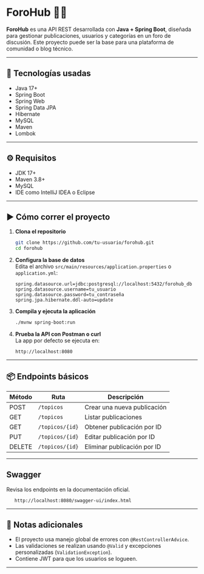 # ForoHub 🧠💬

**ForoHub** es una API REST desarrollada con **Java + Spring Boot**, diseñada para gestionar publicaciones, usuarios y categorías en un foro de discusión. Este proyecto puede ser la base para una plataforma de comunidad o blog técnico.

---

## 🚀 Tecnologías usadas

- Java 17+
- Spring Boot
- Spring Web
- Spring Data JPA
- Hibernate
- MySQL
- Maven
- Lombok

---

## ⚙️ Requisitos

- JDK 17+
- Maven 3.8+
- MySQL
- IDE como IntelliJ IDEA o Eclipse

---

## ▶️ Cómo correr el proyecto

1. **Clona el repositorio**
   ```bash
   git clone https://github.com/tu-usuario/forohub.git
   cd forohub
   ```

2. **Configura la base de datos**  
   Edita el archivo `src/main/resources/application.properties` o `application.yml`:

   ```properties
   spring.datasource.url=jdbc:postgresql://localhost:5432/forohub_db
   spring.datasource.username=tu_usuario
   spring.datasource.password=tu_contraseña
   spring.jpa.hibernate.ddl-auto=update
   ```

3. **Compila y ejecuta la aplicación**
   ```bash
   ./mvnw spring-boot:run
   ```

4. **Prueba la API con Postman o curl**  
   La app por defecto se ejecuta en:
   ```
   http://localhost:8080
   ```

---

## 📦 Endpoints básicos

| Método | Ruta            | Descripción                 |
|--------|-----------------|-----------------------------|
| POST   | `/topicos`      | Crear una nueva publicación |
| GET    | `/topicos`      | Listar publicaciones        |
| GET    | `/topicos/{id}` | Obtener publicación por ID  |
| PUT    | `/topicos/{id}` | Editar publicación por ID   |
| DELETE | `/topicos/{id}` | Eliminar publicación por ID |


---

## Swagger

Revisa los endpoints en la documentación oficial. 

```
   http://localhost:8080/swagger-ui/index.html
   ```

---

## 📌 Notas adicionales

- El proyecto usa manejo global de errores con `@RestControllerAdvice`.
- Las validaciones se realizan usando `@Valid` y excepciones personalizadas (`ValidationException`).
- Contiene JWT para que los usuarios se logueen.

---

